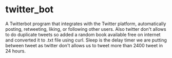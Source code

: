 # twitter_bot
A Twitterbot program that integrates with the Twitter platform, automatically posting, retweeting, liking, or following other users. 
Also twitter don't allows to do duplicate tweets so added a random book available free on internet and converted it to .txt file using curl.
Sleep is the delay timer we are putting between tweet as twitter don't allows us to tweet more than 2400 tweet in 24 hours.
